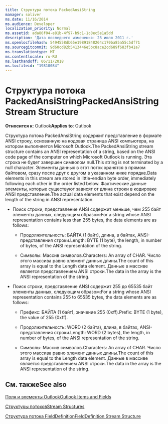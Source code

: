 ```yaml
---
title: Структура потока PackedAnsiString
manager: soliver
ms.date: 11/16/2014
ms.audience: Developer
localization_priority: Normal
ms.assetid: ada86f04-e81b-4f97-b9c1-1c8ec5e1a5dd
description: 'Дата последнего изменения: 23 июля 2011 г.'
ms.openlocfilehash: 5494558db65e19891848264c170ba85a55c5df71
ms.sourcegitcommit: 9d60cd82b5413446e5bc8ace2cd689f683fb41a7
ms.translationtype: MT
ms.contentlocale: ru-RU
ms.lasthandoff: 06/11/2018
ms.locfileid: "19810084"
---
```

# <a name="packedansistring-stream-structure"></a><span data-ttu-id="d9f98-103">Структура потока PackedAnsiString</span><span class="sxs-lookup"><span data-stu-id="d9f98-103">PackedAnsiString Stream Structure</span></span>

  
  
<span data-ttu-id="d9f98-104">**Относится к**: Outlook</span><span class="sxs-lookup"><span data-stu-id="d9f98-104">**Applies to**: Outlook</span></span> 
  
<span data-ttu-id="d9f98-105">Структура потока PackedAnsiString содержит представление в формате ANSI строку, основанную на кодовая страница ANSI компьютера, на котором выполняется Microsoft Outlook.</span><span class="sxs-lookup"><span data-stu-id="d9f98-105">The PackedAnsiString stream structure contains an ANSI representation of a string, based on the ANSI code page of the computer on which Microsoft Outlook is running.</span></span> <span data-ttu-id="d9f98-106">Эта строка не будет завершен символом null.</span><span class="sxs-lookup"><span data-stu-id="d9f98-106">This string is not terminated by a null character.</span></span> <span data-ttu-id="d9f98-107">Элементы данных в этот поток хранятся в прямом байтовом, сразу после друг с другом в указанном ниже порядке.</span><span class="sxs-lookup"><span data-stu-id="d9f98-107">Data elements in this stream are stored in little-endian byte order, immediately following each other in the order listed below.</span></span> <span data-ttu-id="d9f98-108">Фактические данные элементы, которые существуют зависят от длина строки в кодировке ANSI представление.</span><span class="sxs-lookup"><span data-stu-id="d9f98-108">The actual data elements that exist depend on the length of the string in ANSI representation.</span></span>
  
- <span data-ttu-id="d9f98-109">Поиск строки, представление ANSI содержит меньше, чем 255 байт элементы данных, следующим образом:</span><span class="sxs-lookup"><span data-stu-id="d9f98-109">For a string whose ANSI representation contains less than 255 bytes, the data elements are as follows:</span></span>
    
  - <span data-ttu-id="d9f98-110">Продолжительность: БАЙТА (1 байт), длина, в байтах, ANSI-представления строки.</span><span class="sxs-lookup"><span data-stu-id="d9f98-110">Length: BYTE (1 byte), the length, in number of bytes, of the ANSI representation of the string.</span></span>
    
  - <span data-ttu-id="d9f98-111">Символы: Массив символов.</span><span class="sxs-lookup"><span data-stu-id="d9f98-111">Characters: An array of CHAR.</span></span> <span data-ttu-id="d9f98-112">Число этого массива равно элемент данных длины.</span><span class="sxs-lookup"><span data-stu-id="d9f98-112">The count of this array is equal to the Length data element.</span></span> <span data-ttu-id="d9f98-113">Данные в массиве является представлением ANSI строки.</span><span class="sxs-lookup"><span data-stu-id="d9f98-113">The data in the array is the ANSI representation of the string.</span></span>
    
- <span data-ttu-id="d9f98-114">Поиск строки, представление ANSI содержит 255 до 65535 байт элементы данных, следующим образом:</span><span class="sxs-lookup"><span data-stu-id="d9f98-114">For a string whose ANSI representation contains 255 to 65535 bytes, the data elements are as follows:</span></span>
    
  - <span data-ttu-id="d9f98-115">Префикс: БАЙТА (1 байт), значение 255 (0xff).</span><span class="sxs-lookup"><span data-stu-id="d9f98-115">Prefix: BYTE (1 byte), the value of 255 (0xff).</span></span>
    
  - <span data-ttu-id="d9f98-116">Продолжительность: WORD (2 байта), длина, в байтах, ANSI-представления строки.</span><span class="sxs-lookup"><span data-stu-id="d9f98-116">Length: WORD (2 bytes), the length, in number of bytes, of the ANSI representation of the string.</span></span>
    
  - <span data-ttu-id="d9f98-117">Символы: Массив символов.</span><span class="sxs-lookup"><span data-stu-id="d9f98-117">Characters: An array of CHAR.</span></span> <span data-ttu-id="d9f98-118">Число этого массива равно элемент данных длины.</span><span class="sxs-lookup"><span data-stu-id="d9f98-118">The count of this array is equal to the Length data element.</span></span> <span data-ttu-id="d9f98-119">Данные в массиве является представлением ANSI строки.</span><span class="sxs-lookup"><span data-stu-id="d9f98-119">The data in the array is the ANSI representation of the string.</span></span>
    
## <a name="see-also"></a><span data-ttu-id="d9f98-120">См. также</span><span class="sxs-lookup"><span data-stu-id="d9f98-120">See also</span></span>



[<span data-ttu-id="d9f98-121">Поля и элементы Outlook</span><span class="sxs-lookup"><span data-stu-id="d9f98-121">Outlook Items and Fields</span></span>](outlook-items-and-fields.md)
  
[<span data-ttu-id="d9f98-122">Структуры потоков</span><span class="sxs-lookup"><span data-stu-id="d9f98-122">Stream Structures</span></span>](stream-structures.md)
  
[<span data-ttu-id="d9f98-123">Структура потока FieldDefinition</span><span class="sxs-lookup"><span data-stu-id="d9f98-123">FieldDefinition Stream Structure</span></span>](fielddefinition-stream-structure.md)

